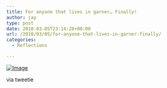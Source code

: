 ```yaml
---
title: For anyone that lives in garner… Finally!
author: jay
type: post
date: 2010-03-05T23:14:28+00:00
url: /2010/03/05/for-anyone-that-lives-in-garner-finally/
categories:
  - Reflections

---
```

[![Image][1]][2]

via tweetie

 [1]: http://sysadminrambles.files.wordpress.com/2010/03/image-scaled10002.jpg?w=300
 [2]: http://sysadminrambles.files.wordpress.com/2010/03/image-scaled10002.jpg